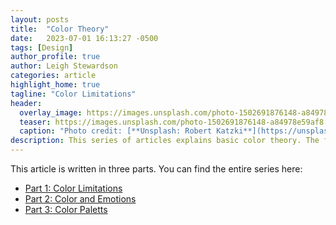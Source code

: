 ```yaml
---
layout: posts
title:  "Color Theory"
date:   2023-07-01 16:13:27 -0500
tags: [Design]
author_profile: true
author: Leigh Stewardson
categories: article
highlight_home: true
tagline: "Color Limitations"
header:
  overlay_image: https://images.unsplash.com/photo-1502691876148-a84978e59af8
  teaser: https://images.unsplash.com/photo-1502691876148-a84978e59af8
  caption: "Photo credit: [**Unsplash: Robert Katzki**](https://unsplash.com/@ro_ka)"
description: This series of articles explains basic color theory. The first post explores color limitations.
---
```


This article is written in three parts. You can find the entire series here:
* [Part 1: Color Limitations]()
* [Part 2: Color and Emotions]()
* [Part 3: Color Paletts]()
